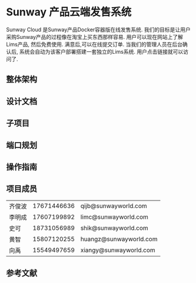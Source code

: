 Sunway 产品云端发售系统
==

Sunway Cloud 是Sunway产品Docker容器版在线发售系统.  我们的目标是让用户采购Sunway产品的过程像在淘宝上买东西那样容易.
用户可以现在网站上了解Lims产品, 然后免费使用. 满意后,可以在线提交订单.  当我们的管理人员在后台确认后, 系统会自动为该客户部署搭建一套独立的Lims系统. 用户点击链接就可以访问了.


整体架构
--
 
设计文档
--

子项目 
--
 

端口规划
--
 


操作指南
--
 

项目成员
--

 <table>
	<tr><td>齐俊波</td><td>    17671446636 </td><td> qijb@sunwayworld.com</td></tr>
	<tr><td>李明成</td><td>17607199892</td> <td>limc@sunwayworld.com </td></tr>
	<tr><td>史可 </td><td>  18731056989 </td><td> shik@sunwayworld.com</td></tr>
	<tr><td>黄智 </td><td> 15807120255</td><td>huangz@sunwayworld.com </td></tr>
	<tr><td>向禹 </td><td> 15549497659 </td><td> xiangy@sunwayworld.com </td></tr>
 </table>
 
参考文献
--
 
 